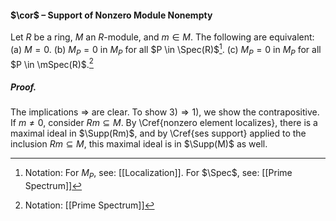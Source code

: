 #### $\cor$ – Support of Nonzero Module Nonempty
Let $R$ be a ring, $M$ an $R$-module, and $m\in M$. The following are equivalent:
(a) $M=0$.
(b) $M_P=0$ in $M_P$ for all $P \in \Spec(R)$[^1].
(c) $M_P=0$ in $M_P$ for all $P \in \mSpec(R)$.[^2]

##### *Proof.*
The implications $\Rightarrow$ are clear. To show $3) \Rightarrow 1)$, we show the contrapositive. If $m\neq 0$, consider $Rm \subseteq M$. By \Cref{nonzero element localizes}, there is a maximal ideal in $\Supp(Rm)$, and by \Cref{ses support} applied to the inclusion $Rm \subseteq M$, this maximal ideal is in $\Supp(M)$ as well.

[^1]: Notation: For $M_P$, see: [[Localization]]. For $\Spec$, see: [[Prime Spectrum]]
[^2]: Notation: [[Prime Spectrum]]